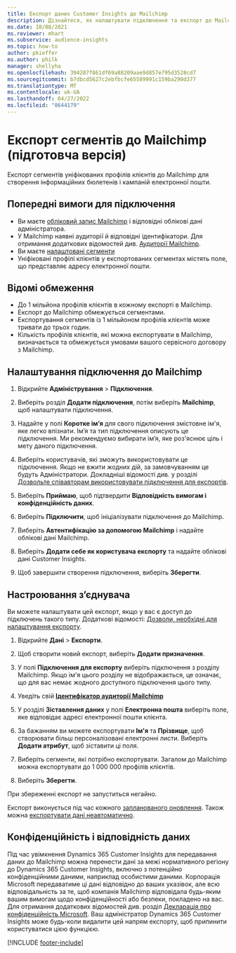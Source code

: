```yaml
---
title: Експорт даних Customer Insights до Mailchimp
description: Дізнайтеся, як налаштувати підключення та експорт до Mailchimp.
ms.date: 10/08/2021
ms.reviewer: mhart
ms.subservice: audience-insights
ms.topic: how-to
author: pkieffer
ms.author: philk
manager: shellyha
ms.openlocfilehash: 394287f861df69a88209aae9d857e795d3528cd7
ms.sourcegitcommit: b7dbcd5627c2ebfbcfe65589991c159ba290d377
ms.translationtype: MT
ms.contentlocale: uk-UA
ms.lasthandoff: 04/27/2022
ms.locfileid: "8644179"
---
```

# <a name="export-segments-to-mailchimp-preview"></a>Експорт сегментів до Mailchimp (підготовча версія)

Експорт сегментів уніфікованих профілів клієнтів до Mailchimp для створення інформаційних бюлетенів і кампаній електронної пошти.

## <a name="prerequisites-for-connection"></a>Попередні вимоги для підключення

-   Ви маєте [обліковий запис Mailchimp](https://mailchimp.com/) і відповідні облікові дані адміністратора.
-   У Mailchimp наявні аудиторії й відповідні ідентифікатори. Для отримання додаткових відомостей див. [Аудиторії Mailchimp](https://mailchimp.com/help/create-audience/).
-   Ви маєте [налаштовані сегменти](segments.md)
-   Уніфіковані профілі клієнтів у експортованих сегментах містять поле, що представляє адресу електронної пошти.

## <a name="known-limitations"></a>Відомі обмеження

- До 1 мільйона профілів клієнтів в кожному експорті в Mailchimp.
- Експорт до Mailchimp обмежується сегментами.
- Експортування сегментів із 1 мільйоном профілів клієнтів може тривати до трьох годин. 
- Кількість профілів клієнтів, які можна експортувати в Mailchimp, визначається та обмежується умовами вашого сервісного договору з Mailchimp.

## <a name="set-up-connection-to-mailchimp"></a>Налаштування підключення до Mailchimp

1. Відкрийте **Адміністрування** > **Підключення**.

1. Виберіть розділ **Додати підключення**, потім виберіть **Mailchimp**, щоб налаштувати підключення.

1. Надайте у полі **Коротке ім’я** для свого підключення змістовне ім'я, яке легко впізнати. Ім’я та тип підключення описують це підключення. Ми рекомендуємо вибирати ім’я, яке роз'яснює ціль і мету даного підключення.

1. Виберіть користувачів, які зможуть використовувати це підключення. Якщо не вжити жодних дій, за замовчуванням це будуть Адміністратори. Докладніші відомості див. у розділі [Дозвольте співавторам використовувати підключення для експортів](connections.md#allow-contributors-to-use-a-connection-for-exports).

1. Виберіть **Приймаю**, щоб підтвердити **Відповідність вимогам і конфіденційність даних**.

1. Виберіть **Підключити**, щоб ініціалізувати підключення до Mailchimp.

1. Виберіть **Автентифікацію за допомогою Mailchimp** і надайте облікові дані Mailchimp.

1. Виберіть **Додати себе як користувача експорту** та надайте облікові дані Customer Insights.

1. Щоб завершити створення підключення, виберіть **Зберегти**. 

## <a name="configure-the-connector"></a>Настроювання з’єднувача

Ви можете налаштувати цей експорт, якщо у вас є доступ до підключень такого типу. Додаткові відомості: [Дозволи, необхідні для налаштування експорту](export-destinations.md#set-up-a-new-export).

1. Відкрийте **Дані** > **Експорти**.

1. Щоб створити новий експорт, виберіть **Додати призначення**.

1. У полі **Підключення для експорту** виберіть підключення з розділу Mailchimp. Якщо ім'я цього розділу не відображається, це означає, що для вас немає жодного доступного підключення цього типу.

1. Уведіть свій **[Ідентифікатор аудиторії Mailchimp](https://mailchimp.com/help/find-audience-id/)**

1. У розділі **Зіставлення даних** у полі **Електронна пошта** виберіть поле, яке відповідає адресі електронної пошти клієнта. 

1. За бажанням ви можете експортувати **Ім'я** та **Прізвище**, щоб створювати більш персоналізовані електронні листи. Виберіть **Додати атрибут**, щоб зіставити ці поля.

1. Виберіть сегменти, які потрібно експортувати. Загалом до Mailchimp можна експортувати до 1 000 000 профілів клієнтів.

1. Виберіть **Зберегти**.

При збереженні експорт не запуститься негайно.

Експорт виконується під час кожного [запланованого оновлення](system.md#schedule-tab). Також можна [експортувати дані неавтоматично](export-destinations.md#run-exports-on-demand). 

## <a name="data-privacy-and-compliance"></a>Конфіденційність і відповідність даних

Під час увімкнення Dynamics 365 Customer Insights для передавання даних до Mailchimp можна перенести дані за межі нормативного регіону до Dynamics 365 Customer Insights, включно з потенційно конфіденційними даними, наприклад особистими даними. Корпорація Microsoft передаватиме ці дані відповідно до ваших указівок, але всю відповідальність за те, щоб компанія Mailchimp відповідала будь-яким вашим вимогам щодо конфіденційності або безпеки, покладено на вас. Для отримання додаткових відомостей див. розділ [Декларація про конфіденційність Microsoft](https://go.microsoft.com/fwlink/?linkid=396732).
Ваш адміністратор Dynamics 365 Customer Insights може будь-коли видалити цей напрям експорту, щоб припинити користуватися цією функцією.

[!INCLUDE [footer-include](includes/footer-banner.md)]
